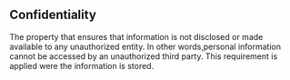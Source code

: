 ## Confidentiality

The property that ensures that information is not disclosed or made available to any unauthorized entity. In other words,personal information cannot be accessed by an unauthorized third party. This requirement is applied were the information is stored.
